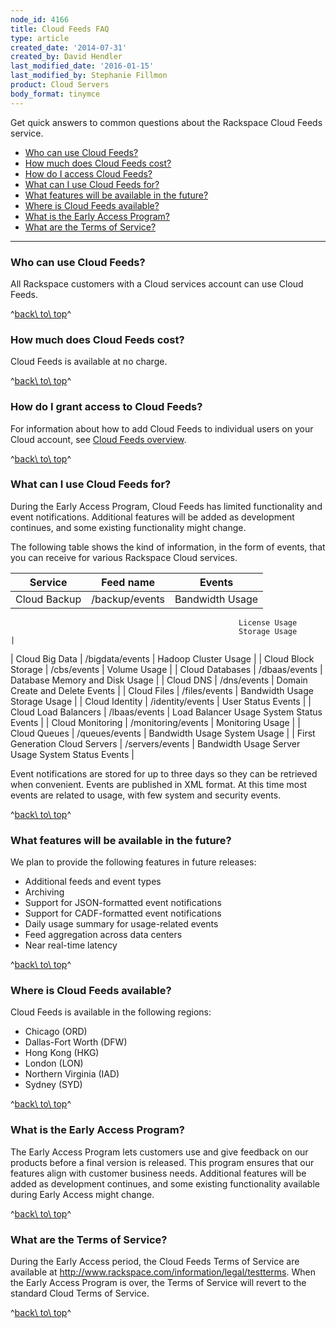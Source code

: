 ```yaml
---
node_id: 4166
title: Cloud Feeds FAQ
type: article
created_date: '2014-07-31'
created_by: David Hendler
last_modified_date: '2016-01-15'
last_modified_by: Stephanie Fillmon
product: Cloud Servers
body_format: tinymce
---
```


[]()Get quick answers to common questions about the Rackspace Cloud
Feeds service.

-   [Who can use Cloud Feeds?](#who)
-   [How much does Cloud Feeds cost?](#cost)
-   [How do I access Cloud Feeds?](#access)
-   [What can I use Cloud Feeds for?](#usage)
-   [What features will be available in the future?](#future)
-   [Where is Cloud Feeds available?](#where)
-   [What is the Early Access Program?](#eap)
-   [What are the Terms of Service?](#terms)

------------------------------------------------------------------------

### []()Who can use Cloud Feeds?

All Rackspace customers with a Cloud services account can use Cloud
Feeds.

^[back\\ to\\ top](#top)^

### []()How much does Cloud Feeds cost?

Cloud Feeds is available at no charge.

^[back\\ to\\ top](#top)^

### []()How do I grant access to Cloud Feeds?

For information about how to add Cloud Feeds to individual users on your
Cloud account, see [Cloud Feeds overview](/how-to/cloud-feeds-overview).

^[back\\ to\\ top](#top)^

### []()What can I use Cloud Feeds for?

During the Early Access Program, Cloud Feeds has limited functionality
and event notifications. Additional features will be added as
development continues, and some existing functionality might change.

The following table shows the kind of information, in the form of
events, that you can receive for various Rackspace Cloud services.

| Service                        | Feed name          | Events                          |
|--------------------------------|--------------------|---------------------------------|
| Cloud Backup                   | /backup/events     | Bandwidth Usage
                                                       License Usage
                                                       Storage Usage                    |
| Cloud Big Data                 | /bigdata/events    | Hadoop Cluster Usage            |
| Cloud Block Storage            | /cbs/events        | Volume Usage                    |
| Cloud Databases                | /dbaas/events      | Database Memory and Disk Usage  |
| Cloud DNS                      | /dns/events        | Domain Create and Delete Events |
| Cloud Files                    | /files/events      | Bandwidth Usage
                                                       Storage Usage                    |
| Cloud Identity                 | /identity/events   | User Status Events              |
| Cloud Load Balancers           | /lbaas/events      | Load Balancer Usage
                                                       System Status Events             |
| Cloud Monitoring               | /monitoring/events | Monitoring Usage                |
| Cloud Queues                   | /queues/events     | Bandwidth Usage
                                                       System Usage                     |
| First Generation Cloud Servers | /servers/events    | Bandwidth Usage
                                                       Server Usage
                                                       System Status Events             |

Event notifications are stored for up to three days so they can be
retrieved when convenient. Events are published in XML format. At this
time most events are related to usage, with few system and security
events.

^[back\\ to\\ top](#top)^

### []()What features will be available in the future?

We plan to provide the following features in future releases:

-   Additional feeds and event types
-   Archiving
-   Support for JSON-formatted event notifications
-   Support for CADF-formatted event notifications
-   Daily usage summary for usage-related events
-   Feed aggregation across data centers
-   Near real-time latency

^[back\\ to\\ top](#top)^

### []()Where is Cloud Feeds available?

Cloud Feeds is available in the following regions:

-   Chicago (ORD)
-   Dallas-Fort Worth (DFW)
-   Hong Kong (HKG)
-   London (LON)
-   Northern Virginia (IAD)
-   Sydney (SYD)

^[back\\ to\\ top](#top)^

### []()What is the Early Access Program?

The Early Access Program lets customers use and give feedback on our
products before a final version is released. This program ensures that
our features align with customer business needs. Additional features
will be added as development continues, and some existing functionality
available during Early Access might change.

^[back\\ to\\ top](#top)^

### []()What are the Terms of Service?

During the Early Access period, the Cloud Feeds Terms of Service are
available at <http://www.rackspace.com/information/legal/testterms>.
When the Early Access Program is over, the Terms of Service will revert
to the standard Cloud Terms of Service.

^[back\\ to\\ top](#top)^

